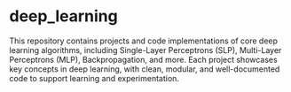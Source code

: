 # deep_learning
This repository contains projects and code implementations of core deep learning algorithms, including Single-Layer Perceptrons (SLP), Multi-Layer Perceptrons (MLP), Backpropagation, and more. Each project showcases key concepts in deep learning, with clean, modular, and well-documented code to support learning and experimentation.
